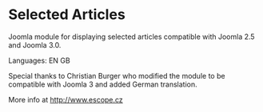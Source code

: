 Selected Articles
=========

Joomla module for displaying selected articles compatible with Joomla 2.5 and Joomla 3.0.

Languages:
EN
GB

Special thanks to Christian Burger who modified the module to be compatible with Joomla 3 and added German translation.

More info at http://www.escope.cz